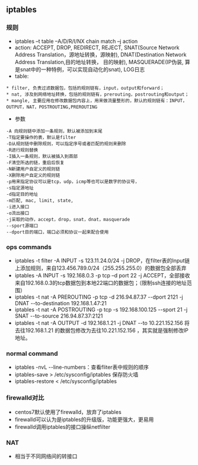## iptables 
### 规则
* iptables –t table –A/D/R/I/NX chain match –j action
* action: ACCEPT, DROP, REDIRECT, REJECT, SNAT(Source Network Address Translation，源地址转换，源映射), DNAT(Destination Network Address Translation,目的地址转换， 目的映射), MASQUERADE(IP伪装, 算是snat中的一种特例，可以实现自动化的snat), LOG日志
* table:
```
* filter, 负责过滤数据包，包括的规则链有，input，output和forward；
* nat, 涉及到网络地址转换，包括的规则链有，prerouting，postrouting和output；
* mangle, 主要应用在修改数据包内容上，用来做流量整形的，默认的规则链有：INPUT，OUTPUT，NAT，POSTROUTING,PREROUTING
```
* 参数
```
-A 向规则链中添加一条规则，默认被添加到末尾
-T指定要操作的表，默认是filter
-D从规则链中删除规则，可以指定序号或者匹配的规则来删除
-R进行规则替换
-I插入一条规则，默认被插入到首部
-F清空所选的链，重启后恢复
-N新建用户自定义的规则链
-X删除用户自定义的规则链
-p用来指定协议可以是tcp，udp，icmp等也可以是数字的协议号，
-s指定源地址
-d指定目的地址
-m匹配, mac, limit, state,
-i进入接口
-o流出接口
-j采取的动作，accept，drop，snat，dnat，masquerade
--sport源端口
--dport目的端口，端口必须和协议一起来配合使用
```


### ops commands
* iptables -t filter -A INPUT -s 123.11.24.0/24 -j DROP，在filter表的Input链上添加规则，来自123.456.789.0/24（255.255.255.0）的数据包全部丢弃
* iptables -A INPUT -s 192.168.0.3 -p tcp –d port 22 -j ACCEPT，全部接收来自192.168.0.3的tcp数据包到本地22端口的数据包；（限制ssh连接的地址范围）
* iptables -t nat -A PREROUTING -p tcp -d 216.94.87.37 --dport 2121 -j DNAT --to-destination 192.168.1.47:21
* iptables -t nat -A POSTROUTING -p tcp -s 192.168.100.125 --sport 21 -j SNAT --to-source 216.94.87.37:2121
* iptables -t nat -A OUTPUT -d 192.168.1.21 -j DNAT --to 10.221.152.156 将去往192.168.1.21 的数据包修改为去往10.221.152.156 ，其实就是强制修改IP地址。


### normal command
* iptables -nvL --line-numbers：查看fliter表中规则的顺序
* iptables-save > /etc/sysconfig/iptables 保存防火墙
* iptables-restore < /etc/sysconfig/iptables

### firewalld对比
* centos7默认使用了firewalld，放弃了iptables
* firewalld可以认为是iptables的升级版，功能更强大，更易用
* firewalld调用iptables的接口操纵netfilter

### NAT
* 相当于不同网络间的转接口